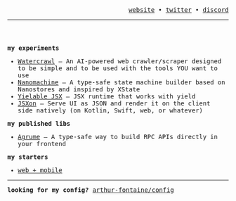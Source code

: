 <header>
  <p align="right">
    <samp>
      <a href="https://arthurfontaine.fr">website</a> •
      <a href="https://twitter.com/voithure">twitter</a> •
      <a href="https://discord.com/users/570841288308686848">discord</a>
    </samp>
  </p>

  ---
  
</header>

<samp>

  **my experiments**

  - [Watercrawl](https://github.com/arthur-fontaine/watercrawl) — An AI-powered web crawler/scraper designed to be simple and to be used with the tools YOU want to use
  - [Nanomachine](https://gist.github.com/arthur-fontaine/608a6e04d4e600779be2a3b8f89bd11c) — A type-safe state machine builder based on Nanostores and inspired by XState
  - [Yielable JSX](https://github.com/arthur-fontaine/yieldable-jsx) — JSX runtime that works with yield
  - [JSXon](https://github.com/arthur-fontaine/jsxon) — Serve UI as JSON and render it on the client side natively (on Kotlin, Swift, web, or whatever)

  **my published libs**

  - [Agrume](https://github.com/arthur-fontaine/agrume) — A type-safe way to build RPC APIs directly in your frontend

  **my starters**

  - [web + mobile](https://github.com/arthur-fontaine/web-starter)

</samp>

---

<samp>

  **looking for my config?** [arthur-fontaine/config](https://github.com/arthur-fontaine/config)

</samp>
